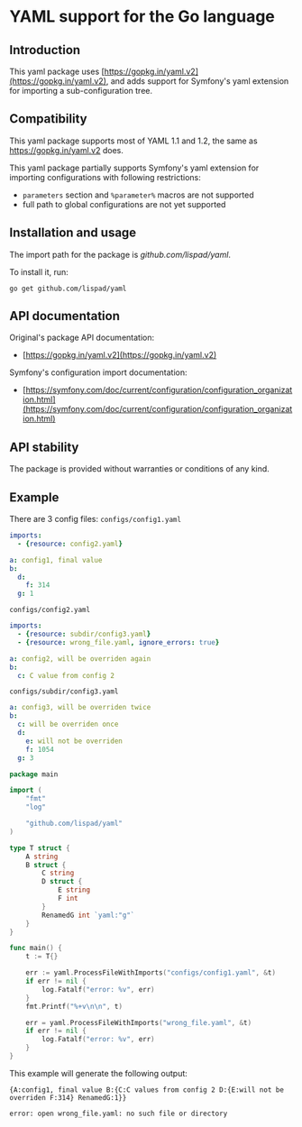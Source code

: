 # YAML support for the Go language

Introduction
------------

This yaml package uses [https://gopkg.in/yaml.v2](https://gopkg.in/yaml.v2), 
and adds support for Symfony's yaml extension for importing a sub-configuration tree.    

Compatibility
-------------

This yaml package supports most of YAML 1.1 and 1.2, the same as https://gopkg.in/yaml.v2 does. 

This yaml package partially supports Symfony's yaml extension for importing configurations 
with following restrictions:
 * `parameters` section and `%parameter%` macros are not supported
 * full path to global configurations are not  yet supported

Installation and usage
----------------------

The import path for the package is *github.com/lispad/yaml*.

To install it, run:

    go get github.com/lispad/yaml

API documentation
-----------------

Original's package API documentation:

  * [https://gopkg.in/yaml.v2](https://gopkg.in/yaml.v2)

Symfony's configuration import documentation:
 * [https://symfony.com/doc/current/configuration/configuration_organization.html](https://symfony.com/doc/current/configuration/configuration_organization.html)

API stability
-------------

The package is provided without warranties or conditions of any kind.


Example
-------
There are 3 config files:
`configs/config1.yaml`
```yaml
imports:
  - {resource: config2.yaml}

a: config1, final value
b:
  d:
    f: 314
  g: 1
```

`configs/config2.yaml`
```yaml
imports:
  - {resource: subdir/config3.yaml}
  - {resource: wrong_file.yaml, ignore_errors: true}

a: config2, will be overriden again
b:
  c: C value from config 2
```

`configs/subdir/config3.yaml`
```yaml
a: config3, will be overriden twice
b:
  c: will be overriden once
  d:
    e: will not be overriden
    f: 1054
  g: 3
```


```Go
package main

import (
	"fmt"
	"log"

	"github.com/lispad/yaml"
)

type T struct {
	A string
	B struct {
		C string
		D struct {
			E string
			F int
		}
		RenamedG int `yaml:"g"`
	}
}

func main() {
	t := T{}

	err := yaml.ProcessFileWithImports("configs/config1.yaml", &t)
	if err != nil {
		log.Fatalf("error: %v", err)
	}
	fmt.Printf("%+v\n\n", t)

	err = yaml.ProcessFileWithImports("wrong_file.yaml", &t)
	if err != nil {
		log.Fatalf("error: %v", err)
	}
}
```

This example will generate the following output:

```
{A:config1, final value B:{C:C values from config 2 D:{E:will not be overriden F:314} RenamedG:1}}

error: open wrong_file.yaml: no such file or directory
```

